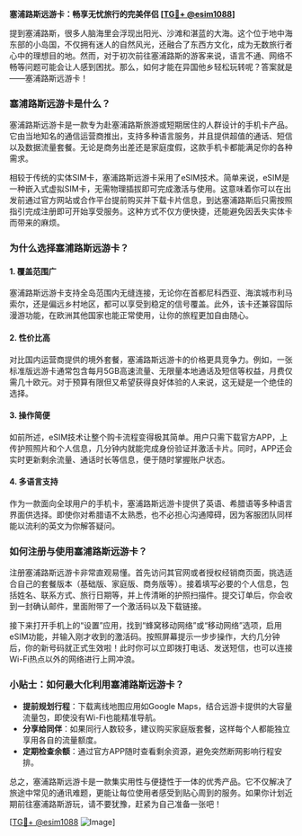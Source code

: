 **塞浦路斯远游卡：畅享无忧旅行的完美伴侣 [[TG💪+ @esim1088](https://t.me/s/esim1088)]**

提到塞浦路斯，很多人脑海里会浮现出阳光、沙滩和湛蓝的大海。这个位于地中海东部的小岛国，不仅拥有迷人的自然风光，还融合了东西方文化，成为无数旅行者心中的理想目的地。然而，对于初次前往塞浦路斯的游客来说，语言不通、网络不畅等问题可能会让人感到困扰。那么，如何才能在异国他乡轻松玩转呢？答案就是——塞浦路斯远游卡！

### 塞浦路斯远游卡是什么？

塞浦路斯远游卡是一款专为赴塞浦路斯旅游或短期居住的人群设计的手机卡产品。它由当地知名的通信运营商推出，支持多种语言服务，并且提供超值的通话、短信以及数据流量套餐。无论是商务出差还是家庭度假，这款手机卡都能满足你的各种需求。

相较于传统的实体SIM卡，塞浦路斯远游卡采用了eSIM技术。简单来说，eSIM是一种嵌入式虚拟SIM卡，无需物理插拔即可完成激活与使用。这意味着你可以在出发前通过官方网站或合作平台提前购买并下载卡片信息，到达塞浦路斯后只需按照指引完成注册即可开始享受服务。这种方式不仅方便快捷，还能避免因丢失实体卡而带来的麻烦。

### 为什么选择塞浦路斯远游卡？

#### 1. **覆盖范围广**
   塞浦路斯远游卡支持全岛范围内无缝连接，无论你在首都尼科西亚、海滨城市利马索尔，还是偏远乡村地区，都可以享受到稳定的信号覆盖。此外，该卡还兼容国际漫游功能，在欧洲其他国家也能正常使用，让你的旅程更加自由随心。

#### 2. **性价比高**
   对比国内运营商提供的境外套餐，塞浦路斯远游卡的价格更具竞争力。例如，一张标准版远游卡通常包含每月5GB高速流量、无限量本地通话及短信等权益，月费仅需几十欧元。对于预算有限但又希望获得良好体验的人来说，这无疑是一个绝佳的选择。

#### 3. **操作简便**
   如前所述，eSIM技术让整个购卡流程变得极其简单。用户只需下载官方APP，上传护照照片和个人信息，几分钟内就能完成身份验证并激活卡片。同时，APP还会实时更新剩余流量、通话时长等信息，便于随时掌握账户状态。

#### 4. **多语言支持**
   作为一款面向全球用户的手机卡，塞浦路斯远游卡提供了英语、希腊语等多种语言界面供选择。即使你对希腊语不太熟悉，也不必担心沟通障碍，因为客服团队同样能以流利的英文为你解答疑问。

### 如何注册与使用塞浦路斯远游卡？

注册塞浦路斯远游卡非常直观易懂。首先访问其官网或者授权经销商页面，挑选适合自己的套餐版本（基础版、家庭版、商务版等）。接着填写必要的个人信息，包括姓名、联系方式、旅行日期等，并上传清晰的护照扫描件。提交订单后，你会收到一封确认邮件，里面附带了一个激活码以及下载链接。

接下来打开手机上的“设置”应用，找到“蜂窝移动网络”或“移动网络”选项，启用eSIM功能，并输入刚才收到的激活码。按照屏幕提示一步步操作，大约几分钟后，你的新号码就正式生效啦！此时你可以立即拨打电话、发送短信，也可以连接Wi-Fi热点以外的网络进行上网冲浪。

### 小贴士：如何最大化利用塞浦路斯远游卡？

- **提前规划行程**：下载离线地图应用如Google Maps，结合远游卡提供的大容量流量包，即使没有Wi-Fi也能精准导航。
- **分享给同伴**：如果同行人数较多，建议购买家庭版套餐，这样每个人都能独立享用各自的流量额度。
- **定期检查余额**：通过官方APP随时查看剩余资源，避免突然断网影响行程安排。

总之，塞浦路斯远游卡是一款集实用性与便捷性于一体的优秀产品。它不仅解决了旅途中常见的通讯难题，更能让每位使用者感受到贴心周到的服务。如果你计划近期前往塞浦路斯游玩，请不要犹豫，赶紧为自己准备一张吧！

[[TG💪+ @esim1088](https://t.me/s/esim1088) ![Image](https://i.postimg.cc/4NQfJmqS/Snipaste-2025-05-13-00-14-12.png)]